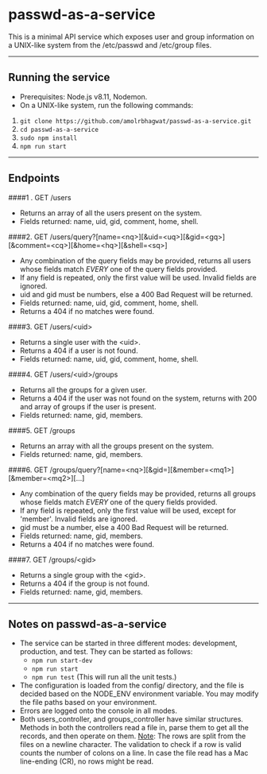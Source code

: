 # passwd-as-a-service

This is a minimal API service which exposes user and group information on a UNIX-like system from the /etc/passwd and /etc/group files.

---

## Running the service

- Prerequisites: Node.js v8.11, Nodemon.
- On a UNIX-like system, run the following commands:

1. `git clone https://github.com/amolrbhagwat/passwd-as-a-service.git`
2. `cd passwd-as-a-service`
3. `sudo npm install`
4. `npm run start`

---

## Endpoints

####1 . GET /users

- Returns an array of all the users present on the system.
- Fields returned: name, uid, gid, comment, home, shell.

####2. GET /users/query?[name=\<nq>][&uid=\<uq>][&gid=\<gq>][&comment=\<cq>][&home=\<hq>][&shell=\<sq>]

- Any combination of the query fields may be provided, returns all users whose fields match _EVERY_ one of the query fields provided.
- If any field is repeated, only the first value will be used. Invalid fields are ignored.
- uid and gid must be numbers, else a 400 Bad Request will be returned.
- Fields returned: name, uid, gid, comment, home, shell.
- Returns a 404 if no matches were found.

####3. GET /users/\<uid>

- Returns a single user with the \<uid>.
- Returns a 404 if a user is not found.
- Fields returned: name, uid, gid, comment, home, shell.

####4. GET /users/\<uid>/groups

- Returns all the groups for a given user.
- Returns a 404 if the user was not found on the system, returns with 200 and array of groups if the user is present.
- Fields returned: name, gid, members.

####5. GET /groups

- Returns an array with all the groups present on the system.
- Fields returned: name, gid, members.

####6. GET /groups/query?[name=\<nq>][&gid=<gq>][&member=\<mq1>][&member=\<mq2>][...]

- Any combination of the query fields may be provided, returns all groups whose fields match _EVERY_ one of the query fields provided.
- If any field is repeated, only the first value will be used, except for 'member'. Invalid fields are ignored.
- gid must be a number, else a 400 Bad Request will be returned.
- Fields returned: name, gid, members.
- Returns a 404 if no matches were found.

####7. GET /groups/\<gid>

- Returns a single group with the \<gid>.
- Returns a 404 if the group is not found.
- Fields returned: name, gid, members.

---

## Notes on passwd-as-a-service

- The service can be started in three different modes: development, production, and test. They can be started as follows:
  - `npm run start-dev`
  - `npm run start`
  - `npm run test` (This will run all the unit tests.)
- The configuration is loaded from the config/ directory, and the file is decided based on the NODE_ENV environment variable. You may modify the file paths based on your environment.
- Errors are logged onto the console in all modes.
- Both users_controller, and groups_controller have similar structures. Methods in both the controllers read a file in, parse them to get all the records, and then operate on them.
  <u>Note</u>: The rows are split from the files on a newline character. The validation to check if a row is valid counts the number of colons on a line. In case the file read has a Mac line-ending (CR), no rows might be read.
